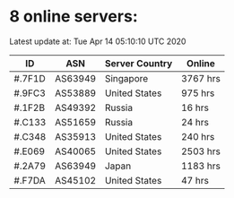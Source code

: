 # 8 online servers:

Latest update at: Tue Apr 14 05:10:10 UTC 2020

| ID | ASN | Server Country | Online |
| -- | --- | -------------- | ------ |
| #.7F1D | AS63949 | Singapore | 3767 hrs |
| #.9FC3 | AS53889 | United States | 975 hrs |
| #.1F2B | AS49392 | Russia | 16 hrs |
| #.C133 | AS51659 | Russia | 24 hrs |
| #.C348 | AS35913 | United States | 240 hrs |
| #.E069 | AS40065 | United States | 2503 hrs |
| #.2A79 | AS63949 | Japan | 1183 hrs |
| #.F7DA | AS45102 | United States | 47 hrs |

